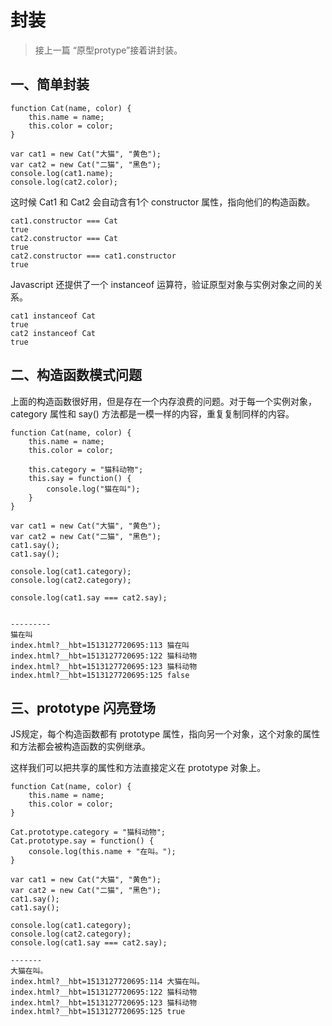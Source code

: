 # 封装

> 接上一篇 “原型protype”接着讲封装。

## 一、简单封装

```
function Cat(name, color) {
    this.name = name;
    this.color = color;
}

var cat1 = new Cat("大猫", "黄色");
var cat2 = new Cat("二猫", "黑色");
console.log(cat1.name);
console.log(cat2.color);
```

这时候 Cat1 和 Cat2 会自动含有1个 constructor 属性，指向他们的构造函数。

```
cat1.constructor === Cat
true
cat2.constructor === Cat
true
cat2.constructor === cat1.constructor
true
```

Javascript 还提供了一个 instanceof 运算符，验证原型对象与实例对象之间的关系。

```
cat1 instanceof Cat
true
cat2 instanceof Cat
true
```

## 二、构造函数模式问题

上面的构造函数很好用，但是存在一个内存浪费的问题。对于每一个实例对象，category 属性和 say\(\) 方法都是一模一样的内容，重复复制同样的内容。

```
function Cat(name, color) {
    this.name = name;
    this.color = color;

    this.category = "猫科动物";
    this.say = function() {
        console.log("猫在叫");
    }
}

var cat1 = new Cat("大猫", "黄色");
var cat2 = new Cat("二猫", "黑色");
cat1.say();
cat1.say();

console.log(cat1.category);
console.log(cat2.category);

console.log(cat1.say === cat2.say);


---------
猫在叫
index.html?__hbt=1513127720695:113 猫在叫
index.html?__hbt=1513127720695:122 猫科动物
index.html?__hbt=1513127720695:123 猫科动物
index.html?__hbt=1513127720695:125 false
```

## 三、prototype 闪亮登场

JS规定，每个构造函数都有 prototype 属性，指向另一个对象，这个对象的属性和方法都会被构造函数的实例继承。

这样我们可以把共享的属性和方法直接定义在 prototype 对象上。

```
function Cat(name, color) {
    this.name = name;
    this.color = color;
}

Cat.prototype.category = "猫科动物";
Cat.prototype.say = function() {
    console.log(this.name + "在叫。");
}

var cat1 = new Cat("大猫", "黄色");
var cat2 = new Cat("二猫", "黑色");
cat1.say();
cat1.say();

console.log(cat1.category);
console.log(cat2.category);
console.log(cat1.say === cat2.say);

-------
大猫在叫。
index.html?__hbt=1513127720695:114 大猫在叫。
index.html?__hbt=1513127720695:122 猫科动物
index.html?__hbt=1513127720695:123 猫科动物
index.html?__hbt=1513127720695:125 true
```



